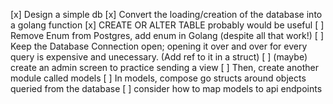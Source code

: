 
[x] Design a simple db
[x] Convert the loading/creation of the database into a golang function
[x] CREATE OR ALTER TABLE probably would be useful
[ ] Remove Enum from Postgres, add enum in Golang (despite all that work!)
[ ] Keep the Database Connection open; opening it over and over for every query is expensive and unecessary. (Add ref to it in a struct)
[ ] (maybe) create an admin screen to practice sending a view
[ ] Then, create another module called models
[ ] In models, compose go structs around objects queried from the database
[ ] consider how to map models to api endpoints 